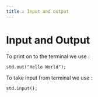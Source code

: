 ```yaml
---
title : Input and output
---
```



# Input and Output

To print on to the terminal we use :

```jac
std.out("Hello World");

```

To take input from  terminal we use :
```jac
std.input();

```
